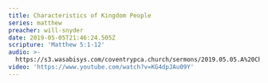```yaml
---
title: Characteristics of Kingdom People
series: matthew
preacher: will-snyder
date: 2019-05-05T21:46:24.505Z
scripture: 'Matthew 5:1-12'
audio: >-
  https://s3.wasabisys.com/coventrypca.church/sermons/2019.05.05.A%20Characteristics%20Kingdom%20People%20-%20Will%20Snyder%20-%20513192310526225.mp3
video: 'https://www.youtube.com/watch?v=KG4dpJAu09Y'
---
```

